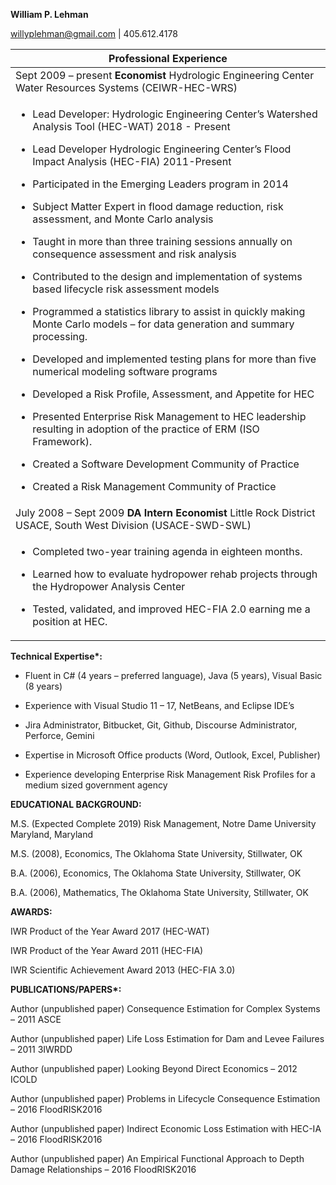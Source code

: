 **William P. Lehman**

<willyplehman@gmail.com> | 405.612.4178

<table>
<thead>
  <tr>
    <th>Professional Experience</th>
  </tr>
</thead>
<tbody>
<tr>
  <td>Sept 2009 – present <strong>Economist</strong> Hydrologic Engineering Center Water Resources Systems (CEIWR-HEC-WRS)</td>
</tr>
<tr >
<td><ul>
<li><p>Lead Developer: Hydrologic Engineering Center’s Watershed Analysis Tool (HEC-WAT) 2018 - Present</p></li>
<li><p>Lead Developer Hydrologic Engineering Center’s Flood Impact Analysis (HEC-FIA) 2011-Present</p></li>
<li><p>Participated in the Emerging Leaders program in 2014</p></li>
<li><p>Subject Matter Expert in flood damage reduction, risk assessment, and Monte Carlo analysis</p></li>
<li><p>Taught in more than three training sessions annually on consequence assessment and risk analysis</p></li>
<li><p>Contributed to the design and implementation of systems based lifecycle risk assessment models</p></li>
<li><p>Programmed a statistics library to assist in quickly making Monte Carlo models – for data generation and summary processing.</p></li>
<li><p>Developed and implemented testing plans for more than five numerical modeling software programs</p></li>
<li><p>Developed a Risk Profile, Assessment, and Appetite for HEC</p></li>
<li><p>Presented Enterprise Risk Management to HEC leadership resulting in adoption of the practice of ERM (ISO Framework).</p></li>
<li><p>Created a Software Development Community of Practice</p></li>
<li><p>Created a Risk Management Community of Practice</p></li>
</ul></td>
</tr>
<tr>
<td>July 2008 – Sept 2009 <strong>DA Intern Economist</strong> Little Rock District USACE, South West Division (USACE-SWD-SWL)</td>
</tr>
<tr>
<td><ul>
<li><p>Completed two-year training agenda in eighteen months.</p></li>
<li><p>Learned how to evaluate hydropower rehab projects through the Hydropower Analysis Center</p></li>
<li><p>Tested, validated, and improved HEC-FIA 2.0 earning me a position at HEC.</p></li>
</ul></td>
</tr>
</tbody>
</table>

**Technical Expertise\*:**

  - Fluent in C\# (4 years – preferred language), Java (5 years), Visual Basic (8 years)

  - Experience with Visual Studio 11 – 17, NetBeans, and Eclipse IDE’s
  
  - Jira Administrator, Bitbucket, Git, Github, Discourse Administrator, Perforce, Gemini

  - Expertise in Microsoft Office products (Word, Outlook, Excel, Publisher)

  - Experience developing Enterprise Risk Management Risk Profiles for a medium sized government agency

**EDUCATIONAL BACKGROUND:**

M.S. (Expected Complete 2019) Risk Management, Notre Dame University
Maryland, Maryland

M.S. (2008), Economics, The Oklahoma State University, Stillwater, OK

B.A. (2006), Economics, The Oklahoma State University, Stillwater, OK

B.A. (2006), Mathematics, The Oklahoma State University, Stillwater, OK

**AWARDS:**

IWR Product of the Year Award 2017 (HEC-WAT)

IWR Product of the Year Award 2011 (HEC-FIA)

IWR Scientific Achievement Award 2013 (HEC-FIA 3.0)

**PUBLICATIONS/PAPERS\*:**

Author (unpublished paper) Consequence Estimation for Complex Systems –
2011 ASCE

Author (unpublished paper) Life Loss Estimation for Dam and Levee
Failures – 2011 3IWRDD

Author (unpublished paper) Looking Beyond Direct Economics – 2012 ICOLD

Author (unpublished paper) Problems in Lifecycle Consequence Estimation
– 2016 FloodRISK2016

Author (unpublished paper) Indirect Economic Loss Estimation with
HEC-IA – 2016 FloodRISK2016

Author (unpublished paper) An Empirical Functional Approach to Depth
Damage Relationships – 2016 FloodRISK2016
